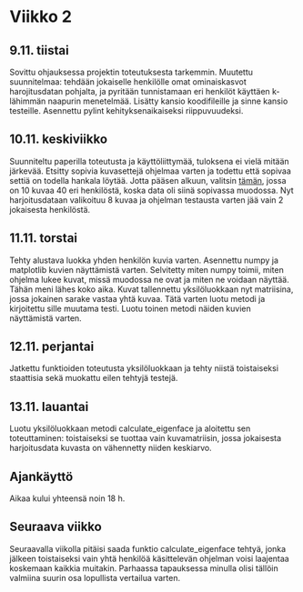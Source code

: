 # Viikko 2

## 9.11. tiistai
Sovittu ohjauksessa projektin toteutuksesta tarkemmin. Muutettu suunnitelmaa: tehdään jokaiselle henkilölle omat ominaiskasvot harojitusdatan pohjalta, ja pyritään tunnistamaan eri henkilöt käyttäen k-lähimmän naapurin menetelmää. Lisätty kansio koodifileille ja sinne kansio testeille. Asennettu pylint kehityksenaikaiseksi riippuvuudeksi.

## 10.11. keskiviikko
Suunniteltu paperilla toteutusta ja käyttöliittymää, tuloksena ei vielä mitään järkevää. Etsitty sopivia kuvasettejä ohjelmaa varten ja todettu että sopivaa settiä on todella hankala löytää. Jotta pääsen alkuun, valitsin [tämän](https://www.kaggle.com/serkanpeldek/face-recognition-on-olivetti-dataset/notebook), jossa on 10 kuvaa 40 eri henkilöstä, koska data oli siinä sopivassa muodossa. Nyt harjoitusdataan valikoituu 8 kuvaa ja ohjelman testausta varten jää vain 2 jokaisesta henkilöstä.

## 11.11. torstai
Tehty alustava luokka yhden henkilön kuvia varten. Asennettu numpy ja matplotlib kuvien näyttämistä varten. Selvitetty miten numpy toimii, miten ohjelma lukee kuvat, missä muodossa ne ovat ja miten ne voidaan näyttää. Tähän meni lähes koko aika. Kuvat tallennettu yksilöluokkaan nyt matriisina, jossa jokainen sarake vastaa yhtä kuvaa. Tätä varten luotu metodi ja kirjoitettu sille muutama testi. Luotu toinen metodi näiden kuvien näyttämistä varten.

## 12.11. perjantai
Jatkettu funktioiden toteutusta yksilöluokkaan ja tehty niistä toistaiseksi staattisia sekä muokattu eilen tehtyjä testejä.

## 13.11. lauantai
Luotu yksilöluokkaan metodi calculate_eigenface ja aloitettu sen toteuttaminen: toistaiseksi se tuottaa vain kuvamatriisin, jossa jokaisesta harjoitusdata kuvasta on vähennetty niiden keskiarvo.

## Ajankäyttö
Aikaa kului yhteensä noin 18 h.

## Seuraava viikko
Seuraavalla viikolla pitäisi saada funktio calculate_eigenface tehtyä, jonka jälkeen toistaiseksi vain yhtä henkilöä käsittelevän ohjelman voisi laajentaa koskemaan kaikkia muitakin. Parhaassa tapauksessa minulla olisi tällöin valmiina suurin osa lopullista vertailua varten.
